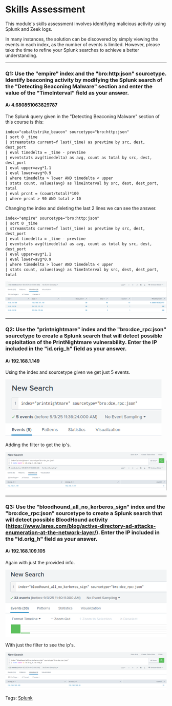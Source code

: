 
# Skills Assessment

This module's skills assessment involves identifying malicious activity using Splunk and Zeek logs.

In many instances, the solution can be discovered by simply viewing the events in each index, as the number of events is limited. However, please take the time to refine your Splunk searches to achieve a better understanding.

___

### Q1: Use the "empire" index and the "bro:http:json" sourcetype. Identify beaconing activity by modifying the Splunk search of the "Detecting Beaconing Malware" section and enter the value of the "TimeInterval" field as your answer.

#### A: 4.680851063829787

The Splunk query given in the "Detecting Beaconing Malware" section of this course is this: 


```shell-session
index="cobaltstrike_beacon" sourcetype="bro:http:json" 
| sort 0 _time
| streamstats current=f last(_time) as prevtime by src, dest, dest_port
| eval timedelta = _time - prevtime
| eventstats avg(timedelta) as avg, count as total by src, dest, dest_port
| eval upper=avg*1.1
| eval lower=avg*0.9
| where timedelta > lower AND timedelta < upper
| stats count, values(avg) as TimeInterval by src, dest, dest_port, total
| eval prcnt = (count/total)*100
| where prcnt > 90 AND total > 10
```

Changing the index and deleting the last 2 lines we can see the answer. 

```shell-session
index="empire" sourcetype="bro:http:json" 
| sort 0 _time
| streamstats current=f last(_time) as prevtime by src, dest, dest_port
| eval timedelta = _time - prevtime
| eventstats avg(timedelta) as avg, count as total by src, dest, dest_port
| eval upper=avg*1.1
| eval lower=avg*0.9
| where timedelta > lower AND timedelta < upper
| stats count, values(avg) as TimeInterval by src, dest, dest_port, total
```


![](../../Img/Pasted%20image%2020250903143536.png)

___

### Q2: Use the "printnightmare" index and the "bro:dce_rpc:json" sourcetype to create a Splunk search that will detect possible exploitation of the PrintNightmare vulnerability. Enter the IP included in the "id.orig_h" field as your answer.

#### A: 192.168.1.149

Using the index and sourcetype given we get just 5 events.

![](../../Img/Pasted%20image%2020250903143700.png)

Adding the filter to get the ip's.

![](../../Img/Pasted%20image%2020250903143846.png)

___

### Q3: Use the "bloodhound_all_no_kerberos_sign" index and the "bro:dce_rpc:json" sourcetype to create a Splunk search that will detect possible BloodHound activity (https://www.lares.com/blog/active-directory-ad-attacks-enumeration-at-the-network-layer/). Enter the IP included in the "id.orig_h" field as your answer.

#### A: 192.168.109.105

Again with just the provided info.

![](../../Img/Pasted%20image%2020250903144050.png)

With just the filter to see the ip's.

![](../../Img/Pasted%20image%2020250903144216.png)


Tags: [Splunk](../../Index/Splunk.md) 